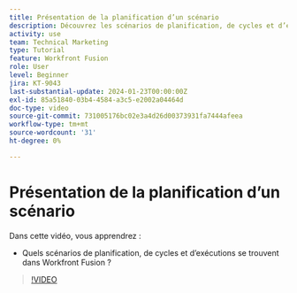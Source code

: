 ```yaml
---
title: Présentation de la planification d’un scénario
description: Découvrez les scénarios de planification, de cycles et d’exécutions. [!DNL Adobe Workfront Fusion].
activity: use
team: Technical Marketing
type: Tutorial
feature: Workfront Fusion
role: User
level: Beginner
jira: KT-9043
last-substantial-update: 2024-01-23T00:00:00Z
exl-id: 85a51840-03b4-4584-a3c5-e2002a04464d
doc-type: video
source-git-commit: 731005176bc02e3a4d26d00373931fa7444afeea
workflow-type: tm+mt
source-wordcount: '31'
ht-degree: 0%

---
```


# Présentation de la planification d’un scénario

Dans cette vidéo, vous apprendrez :

* Quels scénarios de planification, de cycles et d’exécutions se trouvent dans Workfront Fusion ?

>[!VIDEO](https://video.tv.adobe.com/v/335284/?quality=12&learn=on)
